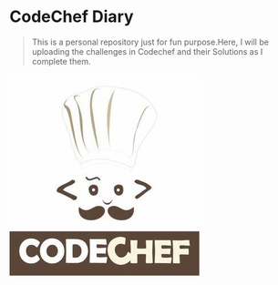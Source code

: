 # CodeChef Diary
> This is a personal repository just for fun purpose.Here, I will be uploading the challenges in Codechef and their Solutions as I complete them.

![Image](CodeChef.jpg)